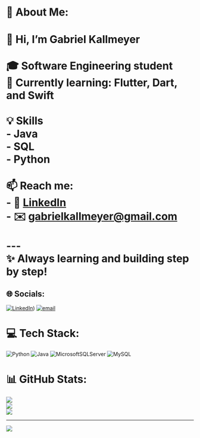 # 💫 About Me:
# 👋 Hi, I’m Gabriel Kallmeyer<br><br>🎓 Software Engineering student  <br>🌱 Currently learning: Flutter, Dart, and Swift<br><br>💡 Skills  <br>- Java<br>- SQL<br>- Python<br><br>📫 Reach me:  <br>- 💼 [LinkedIn](https://www.linkedin.com/in/gabriel-kallmeyer-744500309/)  <br>- ✉️ [gabrielkallmeyer@gmail.com](mailto:gabrielkallmeyer@gmail.com)<br><br>---<br>✨ Always learning and building step by step!<br>


## 🌐 Socials:
[![LinkedIn](https://img.shields.io/badge/LinkedIn-%230077B5.svg?logo=linkedin&logoColor=white)]([https://linkedin.com/in/GabrielKallmeyer])) [![email](https://img.shields.io/badge/Email-D14836?logo=gmail&logoColor=white)](mailto:gabrielkallmeyer@gmail.com) 

# 💻 Tech Stack:
![Python](https://img.shields.io/badge/python-3670A0?style=for-the-badge&logo=python&logoColor=ffdd54) ![Java](https://img.shields.io/badge/java-%23ED8B00.svg?style=for-the-badge&logo=openjdk&logoColor=white) ![MicrosoftSQLServer](https://img.shields.io/badge/Microsoft%20SQL%20Server-CC2927?style=for-the-badge&logo=microsoft%20sql%20server&logoColor=white) ![MySQL](https://img.shields.io/badge/mysql-4479A1.svg?style=for-the-badge&logo=mysql&logoColor=white)
# 📊 GitHub Stats:
![](https://github-readme-stats.vercel.app/api?username=GabrielKall&theme=neon&hide_border=false&include_all_commits=false&count_private=false)<br/>
![](https://nirzak-streak-stats.vercel.app/?user=GabrielKall&theme=neon&hide_border=false)<br/>
![](https://github-readme-stats.vercel.app/api/top-langs/?username=GabrielKall&theme=neon&hide_border=false&include_all_commits=false&count_private=false&layout=compact)

---
[![](https://visitcount.itsvg.in/api?id=GabrielKall&icon=0&color=0)](https://visitcount.itsvg.in)

<!-- Proudly created with GPRM ( https://gprm.itsvg.in ) -->
